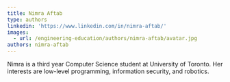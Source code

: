 ```yaml
---
title: Nimra Aftab
type: authors
linkedin: 'https://www.linkedin.com/in/nimra-aftab/'
images:
  - url: /engineering-education/authors/nimra-aftab/avatar.jpg
authors: nimra-aftab
---
```

Nimra is a third year Computer Science student at University of Toronto. Her interests are low-level programming, information security, and robotics.

